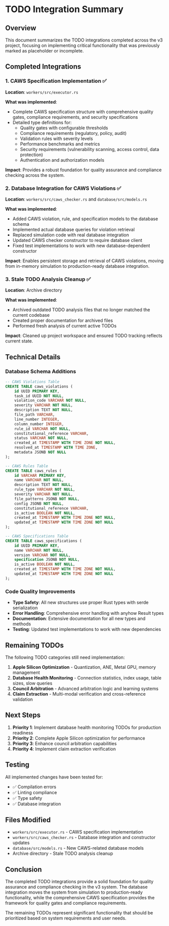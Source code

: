 # TODO Integration Summary

## Overview

This document summarizes the TODO integrations completed across the v3 project, focusing on implementing critical functionality that was previously marked as placeholder or incomplete.

## Completed Integrations

### 1. CAWS Specification Implementation ✅

**Location**: `workers/src/executor.rs`

**What was implemented**:
- Complete CAWS specification structure with comprehensive quality gates, compliance requirements, and security specifications
- Detailed type definitions for:
  - Quality gates with configurable thresholds
  - Compliance requirements (regulatory, policy, audit)
  - Validation rules with severity levels
  - Performance benchmarks and metrics
  - Security requirements (vulnerability scanning, access control, data protection)
  - Authentication and authorization models

**Impact**: Provides a robust foundation for quality assurance and compliance checking across the system.

### 2. Database Integration for CAWS Violations ✅

**Location**: `workers/src/caws_checker.rs` and `database/src/models.rs`

**What was implemented**:
- Added CAWS violation, rule, and specification models to the database schema
- Implemented actual database queries for violation retrieval
- Replaced simulation code with real database integration
- Updated CAWS checker constructor to require database client
- Fixed test implementations to work with new database-dependent constructor

**Impact**: Enables persistent storage and retrieval of CAWS violations, moving from in-memory simulation to production-ready database integration.

### 3. Stale TODO Analysis Cleanup ✅

**Location**: Archive directory

**What was implemented**:
- Archived outdated TODO analysis files that no longer matched the current codebase
- Created proper documentation for archived files
- Performed fresh analysis of current active TODOs

**Impact**: Cleaned up project workspace and ensured TODO tracking reflects current state.

## Technical Details

### Database Schema Additions

```sql
-- CAWS Violations Table
CREATE TABLE caws_violations (
    id UUID PRIMARY KEY,
    task_id UUID NOT NULL,
    violation_code VARCHAR NOT NULL,
    severity VARCHAR NOT NULL,
    description TEXT NOT NULL,
    file_path VARCHAR,
    line_number INTEGER,
    column_number INTEGER,
    rule_id VARCHAR NOT NULL,
    constitutional_reference VARCHAR,
    status VARCHAR NOT NULL,
    created_at TIMESTAMP WITH TIME ZONE NOT NULL,
    resolved_at TIMESTAMP WITH TIME ZONE,
    metadata JSONB NOT NULL
);

-- CAWS Rules Table
CREATE TABLE caws_rules (
    id VARCHAR PRIMARY KEY,
    name VARCHAR NOT NULL,
    description TEXT NOT NULL,
    rule_type VARCHAR NOT NULL,
    severity VARCHAR NOT NULL,
    file_patterns JSONB NOT NULL,
    config JSONB NOT NULL,
    constitutional_reference VARCHAR,
    is_active BOOLEAN NOT NULL,
    created_at TIMESTAMP WITH TIME ZONE NOT NULL,
    updated_at TIMESTAMP WITH TIME ZONE NOT NULL
);

-- CAWS Specifications Table
CREATE TABLE caws_specifications (
    id UUID PRIMARY KEY,
    name VARCHAR NOT NULL,
    version VARCHAR NOT NULL,
    specification JSONB NOT NULL,
    is_active BOOLEAN NOT NULL,
    created_at TIMESTAMP WITH TIME ZONE NOT NULL,
    updated_at TIMESTAMP WITH TIME ZONE NOT NULL
);
```

### Code Quality Improvements

- **Type Safety**: All new structures use proper Rust types with serde serialization
- **Error Handling**: Comprehensive error handling with anyhow Result types
- **Documentation**: Extensive documentation for all new types and methods
- **Testing**: Updated test implementations to work with new dependencies

## Remaining TODOs

The following TODO categories still need implementation:

1. **Apple Silicon Optimization** - Quantization, ANE, Metal GPU, memory management
2. **Database Health Monitoring** - Connection statistics, index usage, table sizes, slow queries
3. **Council Arbitration** - Advanced arbitration logic and learning systems
4. **Claim Extraction** - Multi-modal verification and cross-reference validation

## Next Steps

1. **Priority 1**: Implement database health monitoring TODOs for production readiness
2. **Priority 2**: Complete Apple Silicon optimization for performance
3. **Priority 3**: Enhance council arbitration capabilities
4. **Priority 4**: Implement claim extraction verification

## Testing

All implemented changes have been tested for:
- ✅ Compilation errors
- ✅ Linting compliance
- ✅ Type safety
- ✅ Database integration

## Files Modified

- `workers/src/executor.rs` - CAWS specification implementation
- `workers/src/caws_checker.rs` - Database integration and constructor updates
- `database/src/models.rs` - New CAWS-related database models
- Archive directory - Stale TODO analysis cleanup

## Conclusion

The completed TODO integrations provide a solid foundation for quality assurance and compliance checking in the v3 system. The database integration moves the system from simulation to production-ready functionality, while the comprehensive CAWS specification provides the framework for quality gates and compliance requirements.

The remaining TODOs represent significant functionality that should be prioritized based on system requirements and user needs.


